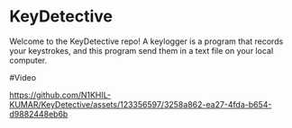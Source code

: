 # KeyDetective

Welcome to the KeyDetective repo! A keylogger is a program that records your keystrokes, and this program send them in a text file on your local computer.

#Video

https://github.com/N1KHIL-KUMAR/KeyDetective/assets/123356597/3258a862-ea27-4fda-b654-d9882448eb6b

